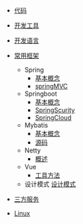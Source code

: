 * [代码](/doc/code/)
    
* [开发工具](/doc/devtools/)
            
* [开发语言](/doc/devLanguage/)
        
* [常用框架](/doc/frame/)
    * Spring
        * [基本概念](/doc/frame/spring/spring.md)
        * [springMVC](/doc/frame/spring/SpringMVC.md)
    * Springboot
        * [基本概念](/doc/frame/springboot/springboot.md)
        * [SpringScurity](/doc/frame/springboot/springsecurity.md)
        * [SpringCloud](/doc/frame/springboot/springcloud.md)
    * Mybatis
        * [基本概念](/doc/frame/mybatis/mybatis.md)
        * [源码](/doc/frame/mybatis/sourceCode.md)
    * Netty
        * [概述](/doc/frame/netty/netty.md)
    * Vue
        * [工具方法](/doc/frame/vue/vue.md)
    * 设计模式
        [设计模式](/doc/frame/design/DesignPattern.md)
        
* [三方服务](/doc/server/)

* [Linux](/doc/linux/)